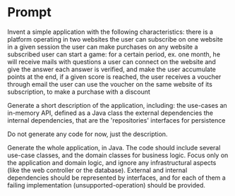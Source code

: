 # Prompt

[//]: # (Application description)
Invent a simple application with the following characteristics:
there is a platform operating in two websites
the user can subscribe on one website in a given session
the user can make purchases on any website
a subscribed user can start a game: for a certain period, ex. one month, he will receive mails with questions
a user can connect on the website and give the answer
each answer is verified, and make the user accumulate points
at the end, if a given score is reached, the user receives a voucher through email
the user can use the voucher on the same website of its subscription, to make a purchase with a discount

Generate a short description of the application, including:
the use-cases
an in-memory API, defined as a Java class
the external dependencies
the internal dependencies, that are the 'repositories' interfaces for persistence

Do not generate any code for now, just the description.

[//]: # (Application code)
Generate the whole application, in Java.
The code should include several use-case classes, and the domain classes for business logic.
Focus only on the application and domain logic, and ignore any infrastructural aspects (like the web controller or the database).
External and internal dependencies should be represented by interfaces, and for each of them a failing implementation (unsupported-operation) should be provided.
